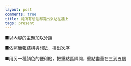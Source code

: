 ```yaml
---
layout: post
comments: true
title: 將所有想法都寫出來貼在牆上
tags: present
---
```


■以內容的主題加以分類

■依照簡報結構與想法，排出次序

■用另一種顏色的便利貼，把重點區隔開，重點盡量在三到五個

